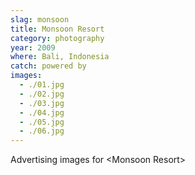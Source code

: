 ```yaml
---
slag: monsoon
title: Monsoon Resort
category: photography
year: 2009
where: Bali, Indonesia
catch: powered by
images:
  - ./01.jpg
  - ./02.jpg
  - ./03.jpg
  - ./04.jpg
  - ./05.jpg
  - ./06.jpg
---
```


Advertising images for &lt;Monsoon Resort&gt;
